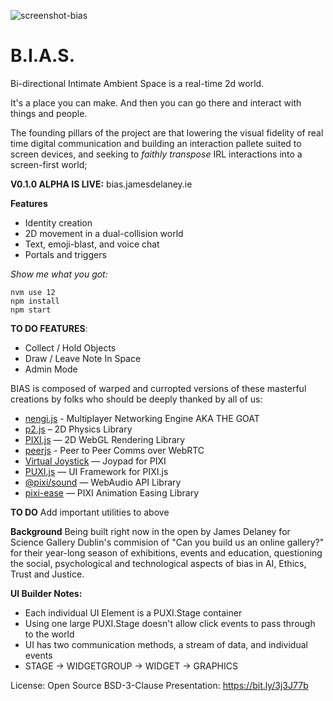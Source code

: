 ![screenshot-bias](https://user-images.githubusercontent.com/5830894/130322063-39100c13-a738-43aa-a607-aa78ac564081.png)

# B.I.A.S. 

Bi-directional Intimate Ambient Space is a real-time 2d world. 

It's a place you can make. And then you can go there and interact with things and people. 

The founding pillars of the project are that lowering the visual fidelity of real time digital communication and building an interaction pallete suited to screen devices, and seeking to _faithly transpose_ IRL interactions into a screen-first world;

**V0.1.0 ALPHA IS LIVE:**
bias.jamesdelaney.ie

**Features**
* Identity creation
* 2D movement in a dual-collision world
* Text, emoji-blast, and voice chat
* Portals and triggers



*Show me what you got:*

```
nvm use 12
npm install
npm start
```

**TO DO FEATURES**:
* Collect / Hold Objects
* Draw / Leave Note In Space
* Admin Mode


BIAS is composed of warped and curropted versions of these masterful creations by folks who should be deeply thanked by all of us: 
* [nengi.js](https://github.com/timetocode/nengi) - Multiplayer Networking Engine AKA THE GOAT
* [p2.js](https://github.com/schteppe/p2.js/) – 2D Physics Library
* [PIXI.js](https://github.com/pixijs) — 2D WebGL Rendering Library
* [peerjs](https://github.com/peers/peerjs) - Peer to Peer Comms over WebRTC 
* [Virtual Joystick](https://github.com/endel/pixi-virtual-joystick)  — Joypad for PIXI
* [PUXI.js](https://github.com/pixijs/pixi-ui) — UI Framework for PIXI.js
* [@pixi/sound](https://github.com/pixijs/sound) — WebAudio API Library 
* [pixi-ease](https://github.com/davidfig/pixi-ease) — PIXI Animation Easing Library

**TO DO** 
Add important utilities to above

**Background** 
Being built right now in the open by James Delaney for Science Gallery Dublin's commision of "Can you build us an online gallery?" for their year-long season of exhibitions, events and education, questioning the social, psychological and technological aspects of bias in AI, Ethics, Trust and Justice.

**UI Builder Notes:**
* Each individual UI Element is a PUXI.Stage container
* Using one large PUXI.Stage doesn't allow click events to pass through to the world
* UI has two communication methods, a stream of data, and individual events
* STAGE -> WIDGETGROUP -> WIDGET -> GRAPHICS 

License: Open Source BSD-3-Clause
Presentation: https://bit.ly/3j3J77b


